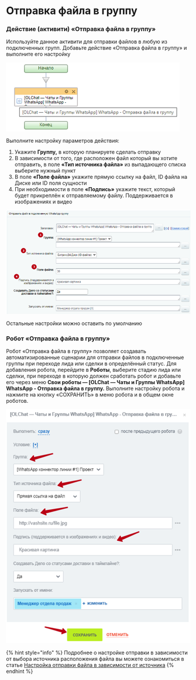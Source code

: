 # Отправка файла в группу

### Действие (активити) «Отправка файла в группу»

Используйте данное активити для отправки файлов в любую из подключенных групп. Добавьте действие «Отправка файла в группу» и выполните его настройку

![](<../../.gitbook/assets/image (277).png>)

Выполните настройку параметров действия:

1. Укажите **Группу,** в которую планируете сделать отправку
2. В зависимости от того, где расположен файл который вы хотите отправить, в поле **«Тип источника файла»** из выпадающего списка выберите нужный пункт
3. В поле **«Поле файла»** укажите прямую ссылку на файл, ID файла на Диске или ID поля сущности
4. При необходимости в поле **«Подпись»** укажите текст, который будет прикреплён к отправляемому файлу. Поддерживается в изображениях и видео

![](<../../.gitbook/assets/image (696).png>)

Остальные настройки можно оставить по умолчанию

### Робот «Отправка файла в группу»

Робот «Отправка файла в группу» позволяет создавать автоматизированные сценарии для отправки файлов в подключенные группы при переходе лида или сделки в определённый статус. Для добавления робота, перейдите в **Роботы**, выберите стадию лида или сделки, при переходе в которую должен сработать робот и добавьте его через меню **Свои роботы — \[OLChat — Чаты и Группы WhatsApp] WhatsApp - Отправка файла в группу.** Выполните настройку робота и нажмите на кнопку «СОХРАНИТЬ» в меню робота и в общем окне роботов.

![](<../../.gitbook/assets/image (863).png>)

{% hint style="info" %}
Подробнее о настройке отправки в зависимости от выбора источника расположения файла вы можете ознакомиться в статье [Настройка отправки файла в зависимости от источника](https://docs.olchat.io/roboty-i-aktiviti/sozdanie-pryamoi-ssylki-na-fail#sozdanie-pryamoi-ssylki-na-fail)
{% endhint %}
